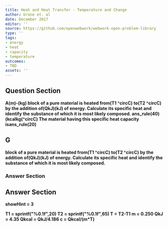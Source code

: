 ```yaml
---
title: Heat and Heat Transfer - Temperature and Change
author: Urone et. al
date: December 2017
editor: ''
source: https://github.com/openwebwork/webwork-open-problem-library
type: ''
tags:
- energy
- heat
- capacity
- temperature
outcomes:
- TBD
assets: ''
---
```


## Question Section 

<b>
A(m)-(kg) block of a pure material is heated from(T1 ^circC) to(T2 ^circC) by the addition of(QkJ)(kJ) of energy. Calculate its specific heat and identify the substance of which it is most likely composed.
ans_rule(40)(kcalkg(^circC)
The material having this specific heat capacity isans_rule(20)

## G
block of a pure material is heated from(T1 ^circC) to(T2 ^circC) by the addition of(QkJ)(kJ) of energy. Calculate its specific heat and identify the substance of which it is most likely composed.
### Answer Section


## Answer Section

showHint = 3

T1 = sprintf("%0.1f",20)
T2 = sprintf("%0.1f",65)
T = T2-T1
m = 0.250
QkJ = 4.35
Qkcal = QkJ/4.186
c = Qkcal/(m*T)